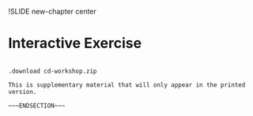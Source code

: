 !SLIDE new-chapter center

# Interactive Exercise



~~~SECTION:handouts~~~

.download cd-workshop.zip

This is supplementary material that will only appear in the printed version.

~~~ENDSECTION~~~
